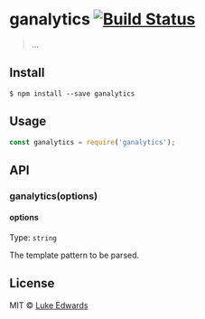 # ganalytics [![Build Status](https://travis-ci.org/lukeed/ganalytics.svg?branch=master)](https://travis-ci.org/lukeed/ganalytics)

> ...

## Install

```
$ npm install --save ganalytics
```


## Usage

```js
const ganalytics = require('ganalytics');
```


## API

### ganalytics(options)

#### options

Type: `string`

The template pattern to be parsed.


## License

MIT © [Luke Edwards](https://lukeed.com)
